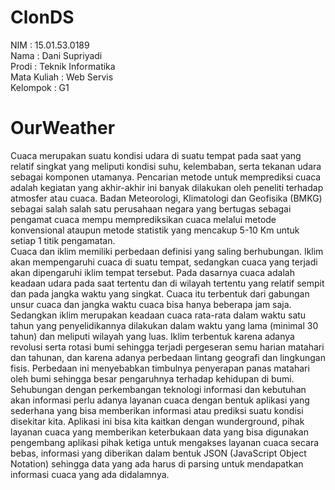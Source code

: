 # ClonDS
NIM         : 15.01.53.0189<br>
Nama        : Dani Supriyadi<br>
Prodi       : Teknik Informatika<br>
Mata Kuliah : Web Servis<br>
Kelompok    : G1<br>

# OurWeather
Cuaca merupakan suatu kondisi udara di suatu tempat pada saat yang relatif singkat yang meliputi kondisi suhu, kelembaban, serta tekanan udara sebagai komponen utamanya. Pencarian metode untuk memprediksi cuaca adalah kegiatan yang akhir-akhir ini banyak dilakukan oleh  peneliti terhadap atmosfer atau cuaca. Badan Meteorologi, Klimatologi dan Geofisika (BMKG) sebagai salah salah satu perusahaan negara yang  bertugas sebagai pengamat cuaca mempu memprediksikan cuaca melalui metode konvensional ataupun metode statistik yang mencakup 5-10 Km untuk setiap 1 titik pengamatan.<br>
Cuaca dan iklim memiliki perbedaan definisi yang saling berhubungan. Iklim akan mempengaruhi cuaca di suatu tempat, sedangkan cuaca yang terjadi akan dipengaruhi iklim tempat tersebut. Pada dasarnya cuaca adalah keadaan udara  pada saat tertentu dan di wilayah tertentu yang relatif sempit dan pada jangka waktu yang singkat. Cuaca itu terbentuk dari gabungan unsur cuaca dan  jangka waktu cuaca bisa hanya beberapa jam saja. Sedangkan iklim merupakan keadaan cuaca rata-rata dalam waktu satu tahun yang  penyelidikannya dilakukan dalam waktu yang lama (minimal 30 tahun) dan meliputi wilayah yang luas. Iklim terbentuk karena adanya revolusi serta rotasi  bumi sehingga terjadi pergeseran semu harian matahari dan tahunan, dan karena adanya perbedaan lintang geografi dan lingkungan fisis. Perbedaan ini menyebabkan timbulnya penyerapan  panas matahari oleh bumi sehingga besar  pengaruhnya terhadap kehidupan di bumi.<br>
Sehubungan dengan perkembangan teknologi informasi dan kebutuhan akan informasi perlu adanya layanan cuaca dengan bentuk aplikasi yang sederhana yang bisa memberikan informasi atau prediksi suatu kondisi disekitar kita. Aplikasi ini bisa kita kaitkan dengan wunderground, pihak layanan cuaca  yang memberikan keterbukaan data yang bisa digunakan pengembang aplikasi pihak ketiga untuk mengakses layanan cuaca secara bebas, informasi yang diberikan dalam bentuk JSON (JavaScript Object Notation) sehingga data yang ada harus di parsing untuk mendapatkan informasi cuaca yang ada didalamnya.
